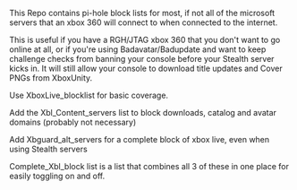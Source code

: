 This Repo contains pi-hole block lists for most, if not all of the microsoft servers that an xbox 360 will connect to when connected to the internet.

This is useful if you have a RGH/JTAG xbox 360 that you don't want to go online at all, or if you're using Badavatar/Badupdate and want to keep challenge checks from banning your console before your Stealth server kicks in. It will still allow your console to download title updates and Cover PNGs from XboxUnity.

Use XboxLive_blocklist for basic coverage.

Add the Xbl_Content_servers list to block downloads, catalog and avatar domains (probably not necessary)

Add Xbguard_alt_servers for a complete block of xbox live, even when using Stealth servers

Complete_Xbl_block list is a list that combines all 3 of these in one place for easily toggling on and off.
